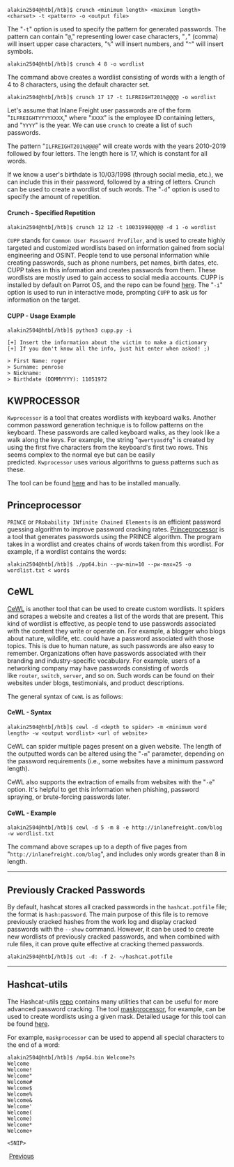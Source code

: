 ```shell-session
alakin2504@htb[/htb]$ crunch <minimum length> <maximum length> <charset> -t <pattern> -o <output file>
```

The "`-t`" option is used to specify the pattern for generated passwords. The pattern can contain "`@`," representing lower case characters, "`,`" (comma) will insert upper case characters, "`%`" will insert numbers, and "`^`" will insert symbols.

```shell-session
alakin2504@htb[/htb]$ crunch 4 8 -o wordlist
```
The command above creates a wordlist consisting of words with a length of 4 to 8 characters, using the default character set.


```shell-session
alakin2504@htb[/htb]$ crunch 17 17 -t ILFREIGHT201%@@@@ -o wordlist
```
Let's assume that Inlane Freight user passwords are of the form "`ILFREIGHTYYYYXXXX`," where "`XXXX`" is the employee ID containing letters, and "`YYYY`" is the year. We can use `crunch` to create a list of such passwords.

The pattern "`ILFREIGHT201%@@@@`" will create words with the years 2010-2019 followed by four letters. The length here is 17, which is constant for all words.

If we know a user's birthdate is 10/03/1998 (through social media, etc.), we can include this in their password, followed by a string of letters. Crunch can be used to create a wordlist of such words. The "`-d`" option is used to specify the amount of repetition.

#### Crunch - Specified Repetition


```shell-session
alakin2504@htb[/htb]$ crunch 12 12 -t 10031998@@@@ -d 1 -o wordlist
```

`CUPP` stands for `Common User Password Profiler`, and is used to create highly targeted and customized wordlists based on information gained from social engineering and OSINT. People tend to use personal information while creating passwords, such as phone numbers, pet names, birth dates, etc. CUPP takes in this information and creates passwords from them. These wordlists are mostly used to gain access to social media accounts. CUPP is installed by default on Parrot OS, and the repo can be found [here](https://github.com/Mebus/cupp). The "`-i`" option is used to run in interactive mode, prompting `CUPP` to ask us for information on the target.

#### CUPP - Usage Example

```shell-session
alakin2504@htb[/htb]$ python3 cupp.py -i

[+] Insert the information about the victim to make a dictionary
[+] If you don't know all the info, just hit enter when asked! ;)

> First Name: roger
> Surname: penrose
> Nickname:      
> Birthdate (DDMMYYYY): 11051972
```

## KWPROCESSOR

`Kwprocessor` is a tool that creates wordlists with keyboard walks. Another common password generation technique is to follow patterns on the keyboard. These passwords are called keyboard walks, as they look like a walk along the keys. For example, the string "`qwertyasdfg`" is created by using the first five characters from the keyboard's first two rows. This seems complex to the normal eye but can be easily predicted. `Kwprocessor` uses various algorithms to guess patterns such as these.

The tool can be found [here](https://github.com/hashcat/kwprocessor) and has to be installed manually.

## Princeprocessor

`PRINCE` or `PRobability INfinite Chained Elements` is an efficient password guessing algorithm to improve password cracking rates. [Princeprocessor](https://github.com/hashcat/princeprocessor) is a tool that generates passwords using the PRINCE algorithm. The program takes in a wordlist and creates chains of words taken from this wordlist. For example, if a wordlist contains the words:

```shell-session
alakin2504@htb[/htb]$ ./pp64.bin --pw-min=10 --pw-max=25 -o wordlist.txt < words
```

## CeWL

[CeWL](https://github.com/digininja/CeWL) is another tool that can be used to create custom wordlists. It spiders and scrapes a website and creates a list of the words that are present. This kind of wordlist is effective, as people tend to use passwords associated with the content they write or operate on. For example, a blogger who blogs about nature, wildlife, etc. could have a password associated with those topics. This is due to human nature, as such passwords are also easy to remember. Organizations often have passwords associated with their branding and industry-specific vocabulary. For example, users of a networking company may have passwords consisting of words like `router`, `switch`, `server`, and so on. Such words can be found on their websites under blogs, testimonials, and product descriptions.

The general syntax of `CeWL` is as follows:

#### CeWL - Syntax

```shell-session
alakin2504@htb[/htb]$ cewl -d <depth to spider> -m <minimum word length> -w <output wordlist> <url of website>
```

CeWL can spider multiple pages present on a given website. The length of the outputted words can be altered using the "`-m`" parameter, depending on the password requirements (i.e., some websites have a minimum password length).

CeWL also supports the extraction of emails from websites with the "`-e`" option. It's helpful to get this information when phishing, password spraying, or brute-forcing passwords later.

#### CeWL - Example


```shell-session
alakin2504@htb[/htb]$ cewl -d 5 -m 8 -e http://inlanefreight.com/blog -w wordlist.txt
```

The command above scrapes up to a depth of five pages from "`http://inlanefreight.com/blog`", and includes only words greater than 8 in length.

---

## Previously Cracked Passwords

By default, hashcat stores all cracked passwords in the `hashcat.potfile` file; the format is `hash:password`. The main purpose of this file is to remove previously cracked hashes from the work log and display cracked passwords with the `--show` command. However, it can be used to create new wordlists of previously cracked passwords, and when combined with rule files, it can prove quite effective at cracking themed passwords.

```shell-session
alakin2504@htb[/htb]$ cut -d: -f 2- ~/hashcat.potfile
```

---

## Hashcat-utils

The Hashcat-utils [repo](https://github.com/hashcat/hashcat-utils) contains many utilities that can be useful for more advanced password cracking. The tool [maskprocessor](https://github.com/hashcat/maskprocessor), for example, can be used to create wordlists using a given mask. Detailed usage for this tool can be found [here](https://hashcat.net/wiki/doku.php?id=maskprocessor).

For example, `maskprocessor` can be used to append all special characters to the end of a word:

```shell-session
alakin2504@htb[/htb]$ /mp64.bin Welcome?s
Welcome 
Welcome!
Welcome"
Welcome#
Welcome$
Welcome%
Welcome&
Welcome'
Welcome(
Welcome)
Welcome*
Welcome+

<SNIP>
```

 [Previous](https://academy.hackthebox.com/module/20/section/122)